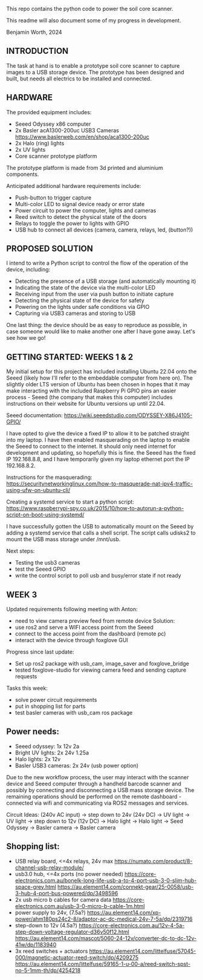This repo contains the python code to power the soil core scanner.

This readme will also document some of my progress in development.

Benjamin Worth, 2024

INTRODUCTION
------------
The task at hand is to enable a prototype soil core
scanner to capture images to a USB storage device. The prototype has been
designed and built, but needs all electrics to be installed and connected.

HARDWARE
--------
The provided equipment includes:

- Seeed Odyssey x86 computer
- 2x Basler acA1300-200uc USB3 Cameras
https://www.baslerweb.com/en/shop/aca1300-200uc
- 2x Halo (ring) lights
- 2x UV lights
- Core scanner prototype platform

The prototype platform is made from 3d printed and aluminium components.

Anticipated additional hardware requirements include:

- Push-button to trigger capture
- Multi-color LED to signal device ready or error state
- Power circuit to power the computer, lights and cameras
- Reed switch to detect the physical state of the doors
- Relays to toggle the power to lights with GPIO
- USB hub to connect all devices (camera, camera, relays, led, (button?))

PROPOSED SOLUTION
-----------------
I intend to write a Python script to control the flow of the operation of the 
device, including:

- Detecting the presence of a USB storage (and automatically mounting it)
- Indicating the state of the device via the multi-color LED
- Receiving input from the user via push button to initiate capture
- Detecting the physical state of the device for safety
- Powering on the lights under safe conditions via GPIO
- Capturing via USB3 cameras and storing to USB

One last thing: the device should be as easy to reproduce as possible, in case
someone would like to make another one after I have gone away. Let's see how we
go!

GETTING STARTED: WEEKS 1 & 2
----------------------------
My initial setup for this project has included installing Ubuntu 22.04 onto the 
Seeed (likely how I'll refer to the embeddable computer from here on). The 
slightly older LTS version of Ubuntu has been chosen in hopes that it may make
interacting with the included Raspberry Pi GPIO pins an easier process - Seeed
(the company that makes this computer) includes instructions on their website
for Ubuntu versions up until 22.04.

Seeed documentation:
https://wiki.seeedstudio.com/ODYSSEY-X86J4105-GPIO/

I have opted to give the device a fixed IP to allow it to be patched straight
into my laptop. I have then enabled masquerading on the laptop to enable the
Seeed to connect to the internet. It should only need internet for development
and updating, so hopefully this is fine. the Seeed has the fixed IP 192.168.8.8,
and I have temporarily given my laptop ethernet port the IP 192.168.8.2.

Instructions for the masquerading:
https://securitynetworkinglinux.com/how-to-masquerade-nat-ipv4-traffic-using-ufw-on-ubuntu-cli/

Creating a systemd service to start a python script:
https://www.raspberrypi-spy.co.uk/2015/10/how-to-autorun-a-python-script-on-boot-using-systemd/

I have successfully gotten the USB to automatically mount on the Seeed by adding
a systemd service that calls a shell script. The script calls udisks2 to mount
the USB mass storage under /mnt/usb.

Next steps:
- Testing the usb3 cameras
- test the Seeed GPIO
- write the control script to poll usb and busy/error state if not ready

WEEK 3
------
Updated requirements following meeting with Anton:
- need to view camera preview feed from remote device
Solution:
- use ros2 and serve a WIFI access point from the Seeed
- connect to the access point from the dashboard (remote pc)
- interact with the device through foxglove GUI

Progress since last update:
- Set up ros2 package with usb_cam, image_saver and foxglove_bridge
- tested foxglove-studio for viewing camera feed and sending capture requests

Tasks this week:
- solve power circuit requirements
- put in shopping list for parts
- test basler cameras with usb_cam ros package

Power needs:
------------
- Seeed odyssey: 1x 12v 2a
- Bright UV lights: 2x 24v 1.25a
- Halo lights: 2x 12v
- Basler USB3 cameras: 2x 24v (usb power option)

Due to the new workflow process, the user may interact with the scanner device 
and Seeed computer through a handheld barcode scanner and possibly by 
connecting and disconnecting a USB mass storage device. The remaining 
operations should be performed on the remote dashboard - connected via wifi and
communicating via ROS2 messages and services.

Circuit Ideas:
(240v AC input)
-> step down to 24v
(24v DC)
-> UV light
-> UV light
-> step down to 12v
(12v DC)
-> Halo light
-> Halo light
-> Seed Odyssey
-> Basler camera
-> Basler camera

Shopping list:
--------------
- USB relay board, <=4x relays, 24v max
https://numato.com/product/8-channel-usb-relay-module/ 
- usb3.0 hub, <=4x ports (no power needed)
https://core-electronics.com.au/bonelk-long-life-usb-a-to-4-port-usb-3-0-slim-hub-space-grey.html
https://au.element14.com/connekt-gear/25-0058/usb-3-hub-4-port-bus-powered/dp/3498596
- 2x usb micro b cables for camera data
https://core-electronics.com.au/usb-3-0-micro-b-cable-1m.html
- power supply to 24v, (7.5a?) 
https://au.element14.com/xp-power/ahm180ps24c2-8/adaptor-ac-dc-medical-24v-7-5a/dp/2319716
- step-down to 12v (4.5a?)
https://core-electronics.com.au/12v-4-5a-step-down-voltage-regulator-d36v50f12.html
https://au.element14.com/mascot/5060-24-12v/converter-dc-to-dc-12v-41w/dp/1183940
- 3x reed switches + actuators
https://au.element14.com/littelfuse/57045-000/magnetic-actuator-reed-switch/dp/4209275
https://au.element14.com/littelfuse/59165-1-u-00-a/reed-switch-spst-no-5-1mm-th/dp/4254218

